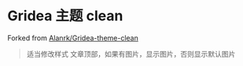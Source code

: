 # Gridea 主题 clean

Forked from [Alanrk/Gridea-theme-clean](https://github.com/Alanrk/Gridea-theme-clean)

> 适当修改样式
> 文章顶部，如果有图片，显示图片，否则显示默认图片